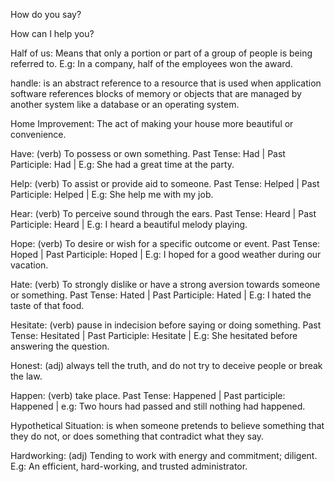 How do you say?

How can I help you?

Half of us: Means that only a portion or part of a group of people is being referred to. E.g: In a company, half of the employees won the award. 

handle: is an abstract reference to a resource that is used when application software references blocks of memory or objects that are managed by another system like a database or an operating system.

Home Improvement: The act of making your house more beautiful or convenience. 

Have: (verb) To possess or own something. Past Tense: Had | Past Participle: Had | E.g: She had a great time at the party.

Help: (verb) To assist or provide aid to someone. Past Tense: Helped | Past Participle: Helped | E.g: She help me with my job.

Hear: (verb) To perceive sound through the ears. Past Tense: Heard | Past Participle: Heard | E.g: I heard a beautiful melody playing.

Hope: (verb) To desire or wish for a specific outcome or event. Past Tense: Hoped | Past Participle: Hoped | E.g: I hoped for a good weather during our vacation.

Hate: (verb) To strongly dislike or have a strong aversion towards someone or something. Past Tense: Hated | Past Participle: Hated | E.g: I hated the taste of that food. 

Hesitate: (verb) pause in indecision before saying or doing something. Past Tense: Hesitated | Past Participle: Hesitate | E.g: She hesitated before answering the question. 

Honest: (adj) always tell the truth, and do not try to deceive people or break the law.  

Happen: (verb) take place. Past Tense: Happened | Past participle: Happened | e.g: Two hours had passed and still nothing had happened. 

Hypothetical Situation: is when someone pretends to believe something that they do not, or does something that contradict what they say. 

Hardworking: (adj) Tending to work with energy and commitment; diligent. E.g: An efficient, hard-working, and trusted administrator. 